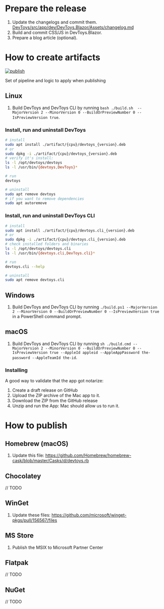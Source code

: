# Prepare the release

1. Update the changelogs and commit them. [DevToys/src/app/dev/DevToys.Blazor/Assets/changelog.md](https://github.com/DevToys-app/DevToys/blob/main/src/app/dev/DevToys.Blazor/Assets/changelog.md)
1. Build and commit CSS/JS in DevToys.Blazor.
1. Prepare a blog article (optional).

# How to create artifacts

[![publish](https://github.com/DevToys-app/Publish/actions/workflows/ci.yml/badge.svg)](https://github.com/DevToys-app/Publish/actions/workflows/ci.yml)

Set of pipeline and logic to apply when publishing

## Linux

1. Build DevToys and DevToys CLI by running `bash ./build.sh  --MajorVersion 2 --MinorVersion 0 --BuildOrPreviewNumber 0 --IsPreviewVersion true`.

### Install, run and uninstall DevToys

```bash
# install
sudo apt install ./artifact/{cpu}/devtoys_{version}.deb
# or
sudo dpkg -i ./artifact/{cpu}/devtoys_{version}.deb
# verify it's install:
ls -l /opt/devtoys/devtoys
ls -l /usr/bin/{devtoys,DevToys}*

# run
devtoys

# uninstall
sudo apt remove devtoys
# if you want to remove dependencies
sudo apt autoremove 
```

### Install, run and uninstall DevToys CLI

```bash
# install
sudo apt install ./artifact/{cpu}/devtoys.cli_{version}.deb
# or
sudo dpkg -i ./artifact/{cpu}/devtoys.cli_{version}.deb
# check installed folders and binaries
ls -l /opt/devtoys/devtoys.cli
ls -l /usr/bin/{devtoys.cli,DevToys.cli}*

# run
devtoys.cli --help

# uninstall
sudo apt remove devtoys.cli
```

## Windows

1. Build DevToys and DevToys CLI by running `./build.ps1 --MajorVersion 2 --MinorVersion 0 --BuildOrPreviewNumber 0 --IsPreviewVersion true` in a PowerShell command prompt.

## macOS

1. Build DevToys and DevToys CLI by running `sh ./build.cmd --MajorVersion 2 --MinorVersion 0 --BuildOrPreviewNumber 0 --IsPreviewVersion true --AppleId appleid --AppleAppPassword the-password --AppleTeamId the-id`.

### Installing

A good way to validate that the app got notarize:
1. Create a draft release on GitHub
1. Upload the ZIP archive of the Mac app to it.
1. Download the ZIP from the GitHub release
1. Unzip and run the App: Mac should allow us to run it.

# How to publish

## Homebrew (macOS)

1. Update this file:
https://github.com/Homebrew/homebrew-cask/blob/master/Casks/d/devtoys.rb

## Chocolatey

// TODO

## WinGet
1. Update these files:
https://github.com/microsoft/winget-pkgs/pull/156567/files

## MS Store
1. Publish the MSIX to Microsoft Partner Center

## Flatpak
// TODO

## NuGet

// TODO